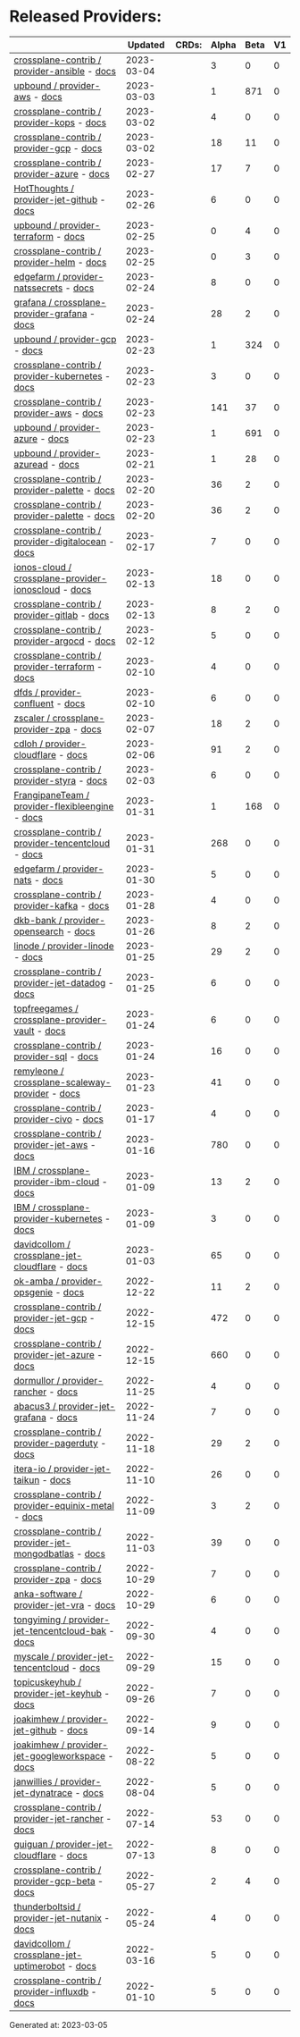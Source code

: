 # Released Providers:

||Updated|CRDs:|Alpha|Beta|V1|
|---|---|---|---|---|---|
|[crossplane-contrib / provider-ansible](https://github.com/crossplane-contrib/provider-ansible) - [docs](https://doc.crds.dev/github.com/crossplane-contrib/provider-ansible@v0.4.1)|2023-03-04||3|0|0|
|[upbound / provider-aws](https://github.com/upbound/provider-aws) - [docs](https://doc.crds.dev/github.com/upbound/provider-aws@v0.30.0)|2023-03-03||1|871|0|
|[crossplane-contrib / provider-kops](https://github.com/crossplane-contrib/provider-kops) - [docs](https://doc.crds.dev/github.com/crossplane-contrib/provider-kops@v0.1.1)|2023-03-02||4|0|0|
|[crossplane-contrib / provider-gcp](https://github.com/crossplane-contrib/provider-gcp) - [docs](https://doc.crds.dev/github.com/crossplane-contrib/provider-gcp@v0.22.0)|2023-03-02||18|11|0|
|[crossplane-contrib / provider-azure](https://github.com/crossplane-contrib/provider-azure) - [docs](https://doc.crds.dev/github.com/crossplane-contrib/provider-azure@v0.20.0)|2023-02-27||17|7|0|
|[HotThoughts / provider-jet-github](https://github.com/HotThoughts/provider-jet-github) - [docs](https://doc.crds.dev/github.com/HotThoughts/provider-jet-github@v0.0.2)|2023-02-26||6|0|0|
|[upbound / provider-terraform](https://github.com/upbound/provider-terraform) - [docs](https://doc.crds.dev/github.com/upbound/provider-terraform@v0.5.0)|2023-02-25||0|4|0|
|[crossplane-contrib / provider-helm](https://github.com/crossplane-contrib/provider-helm) - [docs](https://doc.crds.dev/github.com/crossplane-contrib/provider-helm@v0.14.0)|2023-02-25||0|3|0|
|[edgefarm / provider-natssecrets](https://github.com/edgefarm/provider-natssecrets) - [docs](https://doc.crds.dev/github.com/edgefarm/provider-natssecrets@v0.1.1)|2023-02-24||8|0|0|
|[grafana / crossplane-provider-grafana](https://github.com/grafana/crossplane-provider-grafana) - [docs](https://doc.crds.dev/github.com/grafana/crossplane-provider-grafana@v0.3.0)|2023-02-24||28|2|0|
|[upbound / provider-gcp](https://github.com/upbound/provider-gcp) - [docs](https://doc.crds.dev/github.com/upbound/provider-gcp@v0.28.0)|2023-02-23||1|324|0|
|[crossplane-contrib / provider-kubernetes](https://github.com/crossplane-contrib/provider-kubernetes) - [docs](https://doc.crds.dev/github.com/crossplane-contrib/provider-kubernetes@v0.7.0)|2023-02-23||3|0|0|
|[crossplane-contrib / provider-aws](https://github.com/crossplane-contrib/provider-aws) - [docs](https://doc.crds.dev/github.com/crossplane-contrib/provider-aws@v0.37.1)|2023-02-23||141|37|0|
|[upbound / provider-azure](https://github.com/upbound/provider-azure) - [docs](https://doc.crds.dev/github.com/upbound/provider-azure@v0.28.0)|2023-02-23||1|691|0|
|[upbound / provider-azuread](https://github.com/upbound/provider-azuread) - [docs](https://doc.crds.dev/github.com/upbound/provider-azuread@v0.4.0)|2023-02-21||1|28|0|
|[crossplane-contrib / provider-palette](https://github.com/crossplane-contrib/provider-palette) - [docs](https://doc.crds.dev/github.com/crossplane-contrib/provider-palette@v0.11.0)|2023-02-20||36|2|0|
|[crossplane-contrib / provider-palette](https://github.com/crossplane-contrib/provider-palette) - [docs](https://doc.crds.dev/github.com/crossplane-contrib/provider-palette@v0.11.0)|2023-02-20||36|2|0|
|[crossplane-contrib / provider-digitalocean](https://github.com/crossplane-contrib/provider-digitalocean) - [docs](https://doc.crds.dev/github.com/crossplane-contrib/provider-digitalocean@v0.2.0)|2023-02-17||7|0|0|
|[ionos-cloud / crossplane-provider-ionoscloud](https://github.com/ionos-cloud/crossplane-provider-ionoscloud) - [docs](https://doc.crds.dev/github.com/ionos-cloud/crossplane-provider-ionoscloud@v1.0.3)|2023-02-13||18|0|0|
|[crossplane-contrib / provider-gitlab](https://github.com/crossplane-contrib/provider-gitlab) - [docs](https://doc.crds.dev/github.com/crossplane-contrib/provider-gitlab@v0.2.0)|2023-02-13||8|2|0|
|[crossplane-contrib / provider-argocd](https://github.com/crossplane-contrib/provider-argocd) - [docs](https://doc.crds.dev/github.com/crossplane-contrib/provider-argocd@v0.1.0)|2023-02-12||5|0|0|
|[crossplane-contrib / provider-terraform](https://github.com/crossplane-contrib/provider-terraform) - [docs](https://doc.crds.dev/github.com/crossplane-contrib/provider-terraform@v0.6.0)|2023-02-10||4|0|0|
|[dfds / provider-confluent](https://github.com/dfds/provider-confluent) - [docs](https://doc.crds.dev/github.com/dfds/provider-confluent@v0.0.6)|2023-02-10||6|0|0|
|[zscaler / crossplane-provider-zpa](https://github.com/zscaler/crossplane-provider-zpa) - [docs](https://doc.crds.dev/github.com/zscaler/crossplane-provider-zpa@v0.1.0)|2023-02-07||18|2|0|
|[cdloh / provider-cloudflare](https://github.com/cdloh/provider-cloudflare) - [docs](https://doc.crds.dev/github.com/cdloh/provider-cloudflare@v0.1.0)|2023-02-06||91|2|0|
|[crossplane-contrib / provider-styra](https://github.com/crossplane-contrib/provider-styra) - [docs](https://doc.crds.dev/github.com/crossplane-contrib/provider-styra@v0.3.0)|2023-02-03||6|0|0|
|[FrangipaneTeam / provider-flexibleengine](https://github.com/FrangipaneTeam/provider-flexibleengine) - [docs](https://doc.crds.dev/github.com/FrangipaneTeam/provider-flexibleengine@v0.4.1)|2023-01-31||1|168|0|
|[crossplane-contrib / provider-tencentcloud](https://github.com/crossplane-contrib/provider-tencentcloud) - [docs](https://doc.crds.dev/github.com/crossplane-contrib/provider-tencentcloud@v0.6.0)|2023-01-31||268|0|0|
|[edgefarm / provider-nats](https://github.com/edgefarm/provider-nats) - [docs](https://doc.crds.dev/github.com/edgefarm/provider-nats@v0.1.0)|2023-01-30||5|0|0|
|[crossplane-contrib / provider-kafka](https://github.com/crossplane-contrib/provider-kafka) - [docs](https://doc.crds.dev/github.com/crossplane-contrib/provider-kafka@v0.4.2)|2023-01-28||4|0|0|
|[dkb-bank / provider-opensearch](https://github.com/dkb-bank/provider-opensearch) - [docs](https://doc.crds.dev/github.com/dkb-bank/provider-opensearch@v0.3.0)|2023-01-26||8|2|0|
|[linode / provider-linode](https://github.com/linode/provider-linode) - [docs](https://doc.crds.dev/github.com/linode/provider-linode@v0.0.5)|2023-01-25||29|2|0|
|[crossplane-contrib / provider-jet-datadog](https://github.com/crossplane-contrib/provider-jet-datadog) - [docs](https://doc.crds.dev/github.com/crossplane-contrib/provider-jet-datadog@v0.1.0)|2023-01-25||6|0|0|
|[topfreegames / crossplane-provider-vault](https://github.com/topfreegames/crossplane-provider-vault) - [docs](https://doc.crds.dev/github.com/topfreegames/crossplane-provider-vault@v0.3.1)|2023-01-24||6|0|0|
|[crossplane-contrib / provider-sql](https://github.com/crossplane-contrib/provider-sql) - [docs](https://doc.crds.dev/github.com/crossplane-contrib/provider-sql@v0.6.0)|2023-01-24||16|0|0|
|[remyleone / crossplane-scaleway-provider](https://github.com/remyleone/crossplane-scaleway-provider) - [docs](https://doc.crds.dev/github.com/remyleone/crossplane-scaleway-provider@v0.0.1)|2023-01-23||41|0|0|
|[crossplane-contrib / provider-civo](https://github.com/crossplane-contrib/provider-civo) - [docs](https://doc.crds.dev/github.com/crossplane-contrib/provider-civo@v0.1)|2023-01-17||4|0|0|
|[crossplane-contrib / provider-jet-aws](https://github.com/crossplane-contrib/provider-jet-aws) - [docs](https://doc.crds.dev/github.com/crossplane-contrib/provider-jet-aws@v0.5.0-preview)|2023-01-16||780|0|0|
|[IBM / crossplane-provider-ibm-cloud](https://github.com/IBM/crossplane-provider-ibm-cloud) - [docs](https://doc.crds.dev/github.com/IBM/crossplane-provider-ibm-cloud@v1.8.0)|2023-01-09||13|2|0|
|[IBM / crossplane-provider-kubernetes](https://github.com/IBM/crossplane-provider-kubernetes) - [docs](https://doc.crds.dev/github.com/IBM/crossplane-provider-kubernetes@v1.8.0)|2023-01-09||3|0|0|
|[davidcollom / crossplane-jet-cloudflare](https://github.com/davidcollom/crossplane-jet-cloudflare) - [docs](https://doc.crds.dev/github.com/davidcollom/crossplane-jet-cloudflare@0.0.1)|2023-01-03||65|0|0|
|[ok-amba / provider-opsgenie](https://github.com/ok-amba/provider-opsgenie) - [docs](https://doc.crds.dev/github.com/ok-amba/provider-opsgenie@v0.2.0)|2022-12-22||11|2|0|
|[crossplane-contrib / provider-jet-gcp](https://github.com/crossplane-contrib/provider-jet-gcp) - [docs](https://doc.crds.dev/github.com/crossplane-contrib/provider-jet-gcp@v0.3.0-preview)|2022-12-15||472|0|0|
|[crossplane-contrib / provider-jet-azure](https://github.com/crossplane-contrib/provider-jet-azure) - [docs](https://doc.crds.dev/github.com/crossplane-contrib/provider-jet-azure@v0.12.0-preview)|2022-12-15||660|0|0|
|[dormullor / provider-rancher](https://github.com/dormullor/provider-rancher) - [docs](https://doc.crds.dev/github.com/dormullor/provider-rancher@0.0.2)|2022-11-25||4|0|0|
|[abacus3 / provider-jet-grafana](https://github.com/abacus3/provider-jet-grafana) - [docs](https://doc.crds.dev/github.com/abacus3/provider-jet-grafana@v0.1.0)|2022-11-24||7|0|0|
|[crossplane-contrib / provider-pagerduty](https://github.com/crossplane-contrib/provider-pagerduty) - [docs](https://doc.crds.dev/github.com/crossplane-contrib/provider-pagerduty@v0.3.0)|2022-11-18||29|2|0|
|[itera-io / provider-jet-taikun](https://github.com/itera-io/provider-jet-taikun) - [docs](https://doc.crds.dev/github.com/itera-io/provider-jet-taikun@v0.3.0)|2022-11-10||26|0|0|
|[crossplane-contrib / provider-equinix-metal](https://github.com/crossplane-contrib/provider-equinix-metal) - [docs](https://doc.crds.dev/github.com/crossplane-contrib/provider-equinix-metal@v0.0.11)|2022-11-09||3|2|0|
|[crossplane-contrib / provider-jet-mongodbatlas](https://github.com/crossplane-contrib/provider-jet-mongodbatlas) - [docs](https://doc.crds.dev/github.com/crossplane-contrib/provider-jet-mongodbatlas@v0.3.0)|2022-11-03||39|0|0|
|[crossplane-contrib / provider-zpa](https://github.com/crossplane-contrib/provider-zpa) - [docs](https://doc.crds.dev/github.com/crossplane-contrib/provider-zpa@v0.4.0)|2022-10-29||7|0|0|
|[anka-software / provider-jet-vra](https://github.com/anka-software/provider-jet-vra) - [docs](https://doc.crds.dev/github.com/anka-software/provider-jet-vra@test)|2022-10-29||6|0|0|
|[tongyiming / provider-jet-tencentcloud-bak](https://github.com/tongyiming/provider-jet-tencentcloud-bak) - [docs](https://doc.crds.dev/github.com/tongyiming/provider-jet-tencentcloud-bak@v0.1.0)|2022-09-30||4|0|0|
|[myscale / provider-jet-tencentcloud](https://github.com/myscale/provider-jet-tencentcloud) - [docs](https://doc.crds.dev/github.com/myscale/provider-jet-tencentcloud@v0.3.2)|2022-09-29||15|0|0|
|[topicuskeyhub / provider-jet-keyhub](https://github.com/topicuskeyhub/provider-jet-keyhub) - [docs](https://doc.crds.dev/github.com/topicuskeyhub/provider-jet-keyhub@v0.1.1)|2022-09-26||7|0|0|
|[joakimhew / provider-jet-github](https://github.com/joakimhew/provider-jet-github) - [docs](https://doc.crds.dev/github.com/joakimhew/provider-jet-github@v0.1.5-alpha)|2022-09-14||9|0|0|
|[joakimhew / provider-jet-googleworkspace](https://github.com/joakimhew/provider-jet-googleworkspace) - [docs](https://doc.crds.dev/github.com/joakimhew/provider-jet-googleworkspace@v0.1.0)|2022-08-22||5|0|0|
|[janwillies / provider-jet-dynatrace](https://github.com/janwillies/provider-jet-dynatrace) - [docs](https://doc.crds.dev/github.com/janwillies/provider-jet-dynatrace@v0.0.1)|2022-08-04||5|0|0|
|[crossplane-contrib / provider-jet-rancher](https://github.com/crossplane-contrib/provider-jet-rancher) - [docs](https://doc.crds.dev/github.com/crossplane-contrib/provider-jet-rancher@v0.1.0)|2022-07-14||53|0|0|
|[guiguan / provider-jet-cloudflare](https://github.com/guiguan/provider-jet-cloudflare) - [docs](https://doc.crds.dev/github.com/guiguan/provider-jet-cloudflare@v0.1.1)|2022-07-13||8|0|0|
|[crossplane-contrib / provider-gcp-beta](https://github.com/crossplane-contrib/provider-gcp-beta) - [docs](https://doc.crds.dev/github.com/crossplane-contrib/provider-gcp-beta@v0.1.0)|2022-05-27||2|4|0|
|[thunderboltsid / provider-jet-nutanix](https://github.com/thunderboltsid/provider-jet-nutanix) - [docs](https://doc.crds.dev/github.com/thunderboltsid/provider-jet-nutanix@0.1.0)|2022-05-24||4|0|0|
|[davidcollom / crossplane-jet-uptimerobot](https://github.com/davidcollom/crossplane-jet-uptimerobot) - [docs](https://doc.crds.dev/github.com/davidcollom/crossplane-jet-uptimerobot@0.0.1)|2022-03-16||5|0|0|
|[crossplane-contrib / provider-influxdb](https://github.com/crossplane-contrib/provider-influxdb) - [docs](https://doc.crds.dev/github.com/crossplane-contrib/provider-influxdb@v0.1.2)|2022-01-10||5|0|0|

Generated at: 2023-03-05